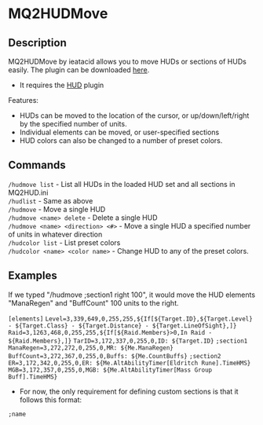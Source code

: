 # MQ2HUDMove

## Description

MQ2HUDMove by ieatacid allows you to move HUDs or sections of HUDs easily. The plugin can be downloaded [here](https://macroquest2.com/phpBB3/viewtopic.php?t=9087).

* It requires the [HUD](../core-plugins/hud/) plugin

Features:

* HUDs can be moved to the location of the cursor, or up/down/left/right by the specified number of units.
* Individual elements can be moved, or user-specified sections
* HUD colors can also be changed to a number of preset colors.

## Commands

`/hudmove list` - List all HUDs in the loaded HUD set and all sections in MQ2HUD.ini<br>
`/hudlist` - Same as above<br>
`/hudmove` - Move a single HUD<br>
`/hudmove <name> delete` - Delete a single HUD<br>
`/hudmove <name> <direction> <#>` - Move a single HUD a specified number of units in whatever direction<br>
`/hudcolor list` - List preset colors<br>
`/hudcolor <name> <color name>` - Change HUD to any of the preset colors.<br>

## Examples

If we typed "/hudmove ;section1 right 100", it would move the HUD elements "ManaRegen" and "BuffCount" 100 units to the right.

`[elements]`
`Level=3,339,649,0,255,255,${If[${Target.ID},${Target.Level} - ${Target.Class} - ${Target.Distance} - ${Target.LineOfSight},]}`
`Raid=3,1263,468,0,255,255,${If[${Raid.Members}>0,In Raid - ${Raid.Members},]}`
`TarID=3,172,337,0,255,0,ID: ${Target.ID}`
`;section1`
`ManaRegen=3,272,272,0,255,0,MR: ${Me.ManaRegen}`
`BuffCount=3,272,367,0,255,0,Buffs: ${Me.CountBuffs}`
`;section2`
`ER=3,172,342,0,255,0,ER: ${Me.AltAbilityTimer[Eldritch Rune].TimeHMS}`
`MGB=3,172,357,0,255,0,MGB: ${Me.AltAbilityTimer[Mass Group Buff].TimeHMS}`

* For now, the only requirement for defining custom sections is that it follows this format:

`;name`
